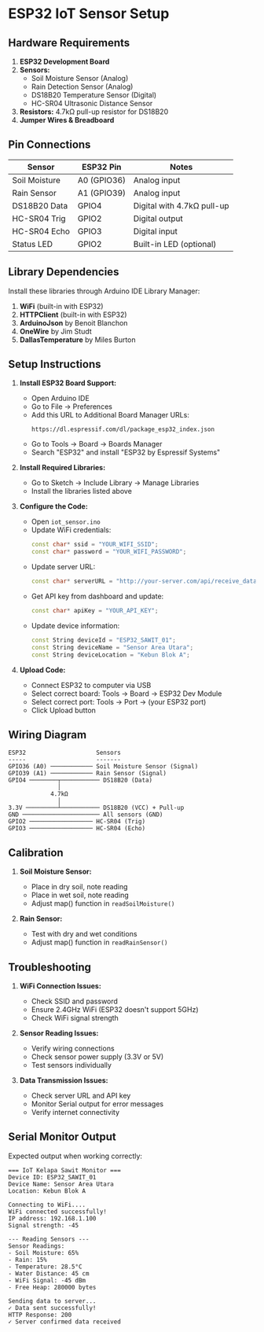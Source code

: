 
# ESP32 IoT Sensor Setup

## Hardware Requirements

1. **ESP32 Development Board**
2. **Sensors:**
   - Soil Moisture Sensor (Analog)
   - Rain Detection Sensor (Analog)
   - DS18B20 Temperature Sensor (Digital)
   - HC-SR04 Ultrasonic Distance Sensor
3. **Resistors:** 4.7kΩ pull-up resistor for DS18B20
4. **Jumper Wires & Breadboard**

## Pin Connections

| Sensor | ESP32 Pin | Notes |
|--------|-----------|--------|
| Soil Moisture | A0 (GPIO36) | Analog input |
| Rain Sensor | A1 (GPIO39) | Analog input |
| DS18B20 Data | GPIO4 | Digital with 4.7kΩ pull-up |
| HC-SR04 Trig | GPIO2 | Digital output |
| HC-SR04 Echo | GPIO3 | Digital input |
| Status LED | GPIO2 | Built-in LED (optional) |

## Library Dependencies

Install these libraries through Arduino IDE Library Manager:

1. **WiFi** (built-in with ESP32)
2. **HTTPClient** (built-in with ESP32)
3. **ArduinoJson** by Benoit Blanchon
4. **OneWire** by Jim Studt
5. **DallasTemperature** by Miles Burton

## Setup Instructions

1. **Install ESP32 Board Support:**
   - Open Arduino IDE
   - Go to File → Preferences
   - Add this URL to Additional Board Manager URLs:
     ```
     https://dl.espressif.com/dl/package_esp32_index.json
     ```
   - Go to Tools → Board → Boards Manager
   - Search "ESP32" and install "ESP32 by Espressif Systems"

2. **Install Required Libraries:**
   - Go to Sketch → Include Library → Manage Libraries
   - Install the libraries listed above

3. **Configure the Code:**
   - Open `iot_sensor.ino`
   - Update WiFi credentials:
     ```cpp
     const char* ssid = "YOUR_WIFI_SSID";
     const char* password = "YOUR_WIFI_PASSWORD";
     ```
   - Update server URL:
     ```cpp
     const char* serverURL = "http://your-server.com/api/receive_data.php";
     ```
   - Get API key from dashboard and update:
     ```cpp
     const char* apiKey = "YOUR_API_KEY";
     ```
   - Update device information:
     ```cpp
     const String deviceId = "ESP32_SAWIT_01";
     const String deviceName = "Sensor Area Utara";
     const String deviceLocation = "Kebun Blok A";
     ```

4. **Upload Code:**
   - Connect ESP32 to computer via USB
   - Select correct board: Tools → Board → ESP32 Dev Module
   - Select correct port: Tools → Port → (your ESP32 port)
   - Click Upload button

## Wiring Diagram

```
ESP32                    Sensors
-----                    -------
GPIO36 (A0) ──────────── Soil Moisture Sensor (Signal)
GPIO39 (A1) ──────────── Rain Sensor (Signal)
GPIO4 ────────┬─────────── DS18B20 (Data)
              │
            4.7kΩ
              │
3.3V ─────────┴─────────── DS18B20 (VCC) + Pull-up
GND ────────────────────── All sensors (GND)
GPIO2 ────────────────── HC-SR04 (Trig)
GPIO3 ────────────────── HC-SR04 (Echo)
```

## Calibration

1. **Soil Moisture Sensor:**
   - Place in dry soil, note reading
   - Place in wet soil, note reading
   - Adjust map() function in `readSoilMoisture()`

2. **Rain Sensor:**
   - Test with dry and wet conditions
   - Adjust map() function in `readRainSensor()`

## Troubleshooting

1. **WiFi Connection Issues:**
   - Check SSID and password
   - Ensure 2.4GHz WiFi (ESP32 doesn't support 5GHz)
   - Check WiFi signal strength

2. **Sensor Reading Issues:**
   - Verify wiring connections
   - Check sensor power supply (3.3V or 5V)
   - Test sensors individually

3. **Data Transmission Issues:**
   - Check server URL and API key
   - Monitor Serial output for error messages
   - Verify internet connectivity

## Serial Monitor Output

Expected output when working correctly:
```
=== IoT Kelapa Sawit Monitor ===
Device ID: ESP32_SAWIT_01
Device Name: Sensor Area Utara
Location: Kebun Blok A

Connecting to WiFi....
WiFi connected successfully!
IP address: 192.168.1.100
Signal strength: -45

--- Reading Sensors ---
Sensor Readings:
- Soil Moisture: 65%
- Rain: 15%
- Temperature: 28.5°C
- Water Distance: 45 cm
- WiFi Signal: -45 dBm
- Free Heap: 280000 bytes

Sending data to server...
✓ Data sent successfully!
HTTP Response: 200
✓ Server confirmed data received
```
